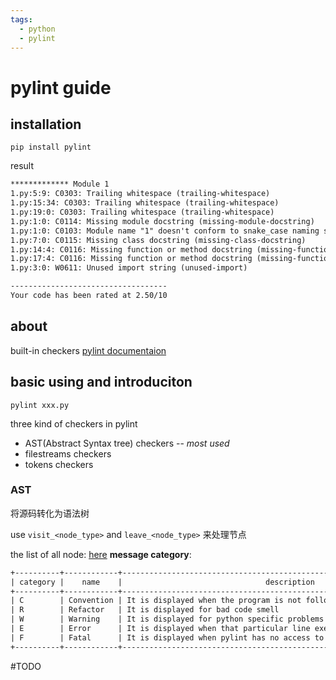 ```yaml
---
tags:
  - python
  - pylint
---
```

# pylint guide

## installation

`pip install pylint`

result

```txt
************* Module 1
1.py:5:9: C0303: Trailing whitespace (trailing-whitespace)
1.py:15:34: C0303: Trailing whitespace (trailing-whitespace)
1.py:19:0: C0303: Trailing whitespace (trailing-whitespace)
1.py:1:0: C0114: Missing module docstring (missing-module-docstring)
1.py:1:0: C0103: Module name "1" doesn't conform to snake_case naming style (invalid-name)
1.py:7:0: C0115: Missing class docstring (missing-class-docstring)
1.py:14:4: C0116: Missing function or method docstring (missing-function-docstring)
1.py:17:4: C0116: Missing function or method docstring (missing-function-docstring)
1.py:3:0: W0611: Unused import string (unused-import)

-----------------------------------
Your code has been rated at 2.50/10
```

## about

built-in checkers [pylint documentaion](http://pylint-messages.wikidot.com/all-codes)

## basic using and introduciton

`pylint xxx.py`

three kind of checkers in pylint

- AST(Abstract Syntax tree) checkers -- *most used*
- filestreams checkers
- tokens checkers

### AST

将源码转化为语法树

use `visit_<node_type>` and `leave_<node_type>` 来处理节点

the list of all node: [here](https://pylint.pycqa.org/projects/astroid/en/latest/api/astroid.nodes.html)
**message category**:

```txt
+----------+------------+---------------------------------------------------------------------------+
| category |    name    |                                description                                | 
+----------+------------+---------------------------------------------------------------------------+
| C        | Convention | It is displayed when the program is not following the standard rules.     |
| R        | Refactor   | It is displayed for bad code smell                                        |
| W        | Warning    | It is displayed for python specific problems                              |
| E        | Error      | It is displayed when that particular line execution results in some error |
| F        | Fatal      | It is displayed when pylint has no access to further process that line.   |
+----------+------------+---------------------------------------------------------------------------+
```


#TODO 